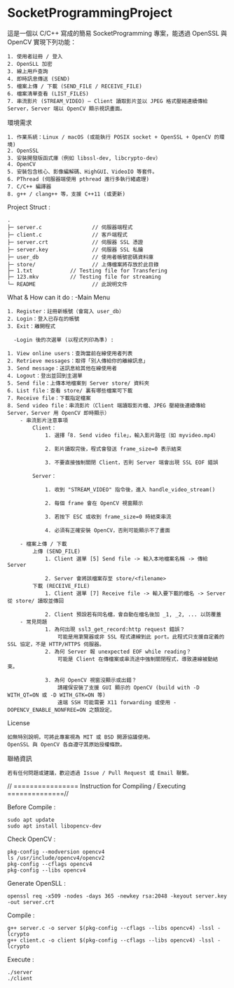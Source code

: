 # SocketProgrammingProject
這是一個以 C/C++ 寫成的簡易 SocketProgramming 專案，能透過 OpenSSL 與 OpenCV 實現下列功能：

	1. 使用者註冊 / 登入
	2. OpenSLL 加密
	3. 線上用戶查詢
	4. 即時訊息傳送 (SEND)
	5. 檔案上傳 / 下載 (SEND_FILE / RECEIVE_FILE)
	6. 檔案清單查看 (LIST_FILES)
	7. 串流影片 (STREAM_VIDEO) – Client 讀取影片並以 JPEG 格式壓縮連續傳給 Server，Server 端以 OpenCV 顯示視訊畫面。

環境需求

	1. 作業系統：Linux / macOS (或能執行 POSIX socket + OpenSSL + OpenCV 的環境)
	2. OpenSSL
	3. 安裝開發版函式庫（例如 libssl-dev, libcrypto-dev）
	4. OpenCV
	5. 安裝包含核心、影像編解碼、HighGUI、VideoIO 等套件。
	6. PThread (伺服器端使用 pthread 進行多執行緒處理)
	7. C/C++ 編譯器
	8. g++ / clang++ 等，支援 C++11 (或更新)

Project Struct : 

	.
	├─ server.c                // 伺服器端程式
	├─ client.c                // 客戶端程式
	├─ server.crt              // 伺服器 SSL 憑證
	├─ server.key              // 伺服器 SSL 私鑰
	├─ user_db                 // 使用者帳號密碼資料庫
	├─ store/                  // 上傳檔案將存放於此目錄
	├─ 1.txt  		    // Testing file for Transfering
	├─ 123.mkv		    // Testing file for streaming
	└─ README                  // 此說明文件

What & How can it do : 
       -Main Menu

	1. Register：註冊新帳號（會寫入 user_db）
	2. Login：登入已存在的帳號
	3. Exit：離開程式
	
      -Login 後的次選單 (以程式列印為準) : 

	1. View online users：查詢當前在線使用者列表
	2. Retrieve messages：取得「別人傳給你的離線訊息」
	3. Send message：送訊息給其他在線使用者
	4. Logout：登出並回到主選單
	5. Send file：上傳本地檔案到 Server store/ 資料夾
	6. List file：查看 store/ 裏有哪些檔案可下載
	7. Receive file：下載指定檔案
	8. Send video file：串流影片（Client 端讀取影片檔、JPEG 壓縮後連續傳給 Server，Server 用 OpenCV 即時顯示）
		- 串流影片注意事項
			Client：
				1. 選擇「8. Send video file」，輸入影片路徑（如 myvideo.mp4）

				2. 影片讀取完後，程式會發送 frame_size=0 表示結束

				3. 不要直接強制關閉 Client，否則 Server 端會出現 SSL EOF 錯誤

			Server：

				1. 收到 "STREAM_VIDEO" 指令後，進入 handle_video_stream()

				2. 每個 frame 會在 OpenCV 視窗顯示

				3. 若按下 ESC 或收到 frame_size=0 時結束串流

				4. 必須有正確安裝 OpenCV，否則可能顯示不了畫面

		- 檔案上傳 / 下載
			上傳 (SEND_FILE)
				1. Client 選單 [5] Send file -> 輸入本地檔案名稱 -> 傳給 Server

				2. Server 會將該檔案存至 store/<filename>
			下載 (RECEIVE_FILE)
				1. Client 選單 [7] Receive file -> 輸入要下載的檔名 -> Server 從 store/ 讀取並傳回

				2. Client 預設若有同名檔，會自動在檔名後加 _1, _2, ... 以防覆蓋
		- 常見問題
				1. 為何出現 ssl3_get_record:http request 錯誤？
					可能是用瀏覽器或非 SSL 程式連線到此 port。此程式只支援自定義的 SSL 協定，不是 HTTP/HTTPS 伺服器。
				2. 為何 Server 報 unexpected EOF while reading？
					可能是 Client 在傳檔案或串流途中強制關閉程式，導致連線被動結束。

				3. 為何 OpenCV 視窗沒顯示或出錯？
					請確保安裝了支援 GUI 顯示的 OpenCV (build with -D WITH_QT=ON 或 -D WITH_GTK=ON 等)
					遠端 SSH 可能需要 X11 forwarding 或使用 -DOPENCV_ENABLE_NONFREE=ON 之類設定。
License

	如無特別說明，可將此專案視為 MIT 或 BSD 開源協議使用。
	OpenSSL 與 OpenCV 各自遵守其原始授權條款。

聯絡資訊

	若有任何問題或建議，歡迎透過 Issue / Pull Request 或 Email 聯繫。
// ================ Instruction for Compiling / Executing ==============// 


Before Compile : 

	sudo apt update
	sudo apt install libopencv-dev

Check OpenCV : 

	pkg-config --modversion opencv4
	ls /usr/include/opencv4/opencv2
	pkg-config --cflags opencv4
	pkg-config --libs opencv4

Generate OpenSLL : 

	openssl req -x509 -nodes -days 365 -newkey rsa:2048 -keyout server.key -out server.crt

Compile : 

	g++ server.c -o server $(pkg-config --cflags --libs opencv4) -lssl -lcrypto
	g++ client.c -o client $(pkg-config --cflags --libs opencv4) -lssl -lcrypto

Execute : 

	./server
	./client
